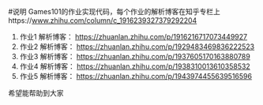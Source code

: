 #说明
Games101的作业实现代码，每个作业的解析博客在知乎专栏上https://www.zhihu.com/column/c_1916239327379292204
1. 作业1 解析博客： https://zhuanlan.zhihu.com/p/1916216717073449927
2. 作业2 解析博客： https://zhuanlan.zhihu.com/p/1929483469836222523
3. 作业3 解析博客： https://zhuanlan.zhihu.com/p/1937605170163880789
4. 作业4 解析博客： https://zhuanlan.zhihu.com/p/1938310013610358532
5. 作业5 解析博客： https://zhuanlan.zhihu.com/p/1943974455639516596

希望能帮助到大家